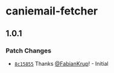 # caniemail-fetcher

## 1.0.1

### Patch Changes

- [`8c15855`](https://github.com/FabianKrup/caniemail-fetcher/commit/8c1585535c527517578856d9693daa40f58bd5f9) Thanks [@FabianKrup](https://github.com/FabianKrup)! - Initial
